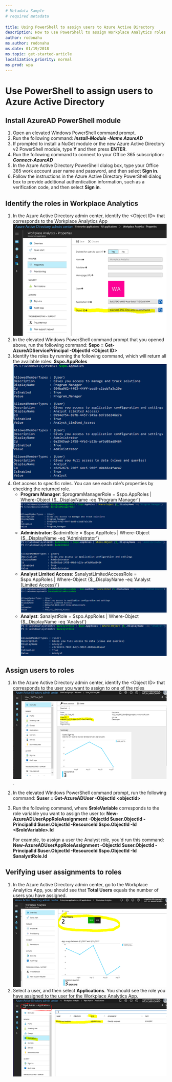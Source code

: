 ```yaml
---
# Metadata Sample
# required metadata

title: Using PowerShell to assign users to Azure Active Directory
description: How to use PowerShell to assign Workplace Analytics roles in Azure Active Directory.
author: rodonahu
ms.author: rodonahu
ms.date: 01/19/2018
ms.topic: get-started-article
localization_priority: normal 
ms.prod: wpa
---
```

# Use PowerShell to assign users to Azure Active Directory

## Install AzureAD PowerShell module

1. Open an elevated Windows PowerShell command prompt.
2. Run the following command: ***Install-Module -Name AzureAD***
3. If prompted to install a NuGet module or the new Azure Active Directory v2 PowerShell module, type **Y** and then press **ENTER**.
4. Run the following command to connect to your Office 365 subscription: ***Connect-AzureAD***
5. In the Azure Active Directory PowerShell dialog box, type your Office 365 work account user name and password, and then select **Sign in**.
6. Follow the instructions in the Azure Active Directory PowerShell dialog box to provide additional authentication information, such as a verification code, and then select **Sign in**.

## Identify the roles in Workplace Analytics

1. In the Azure Active Directory admin center, identify the &lt;Object ID&gt; that corresponds to the Workplace Analytics App ![Azure Active Directory admin center object id](../images/wpa/use/AADAdmin.png)
2. In the elevated Windows PowerShell command prompt that you opened above, run the following command: **&#36;spo = Get-AzureADServicePrincipal -ObjectId &lt;Object ID&gt;**
3. Identify the roles by running the following command, which will return all the available roles: **&#36;spo.AppRoles ![Workplace Analytics roles](../images/wpa/use/PS_1.png)**
4. Get access to specific roles.  You can see each role’s properties by checking the returned role.
    - **Program Manager**: &#36;programManagerRole = &#36;spo.AppRoles | Where-Object {&#36;_.DisplayName -eq 'Program Manager'}![Program manager role](../images/wpa/use/PS_2.png)
    - **Administrator**: &#36;adminRole = &#36;spo.AppRoles | Where-Object {&#36;_.DisplayName -eq 'Administrator'}![Workplace Analytics administrator role](../images/wpa/use/PS_3.png)
    - **Analyst Limited Access**: &#36;analystLimitedAccessRole = &#36;spo.AppRoles | Where-Object {&#36;_.DisplayName -eq 'Analyst (Limited Access)'}![Analyst limited access role](../images/wpa/use/PS_4.png)
    - **Analyst**: &#36;analystRole = &#36;spo.AppRoles | Where-Object {&#36;_.DisplayName -eq 'Analyst'}![Analyst role](../images/wpa/use/PS_5.png)

## Assign users to roles

1. In the Azure Active Directory admin center, identify the &lt;Object ID&gt; that corresponds to the user you want to assign to one of the roles ![Identify Object ID](../images/wpa/use/PS_6.png).
2. In the elevated Windows PowerShell command prompt, run the following command: **$user = Get-AzureADUser -ObjectId &lt;objectid&gt;**
3. Run the following command, where **&#36;roleVariable** corresponds to the role variable you want to assign the user to:
     **New-AzureADUserAppRoleAssignment -ObjectId &#36;user.ObjectId -PrincipalId &#36;user.ObjectId -ResourceId &#36;spo.ObjectId -Id &lt;&#36;roleVariable&gt;.Id**

   For example, to assign a user the Analyst role, you'd run this command:
     **New-AzureADUserAppRoleAssignment -ObjectId &#36;user.ObjectId -PrincipalId &#36;user.ObjectId -ResourceId &#36;spo.ObjectId -Id &#36;analystRole.Id**

## Verifying user assignments to roles

1. In the Azure Active Directory admin center, go to the Workplace Analytics App, you should see that **Total Users** equals the number of users you have assigned. ![Total Users](../images/wpa/use/AADADMIN_3.png)
2. Select a user, and then select **Applications**. You should see the role you have assigned to the user for the Workplace Analytics App.![Verify roles](../images/wpa/use/AAD_ADMIN4.png)
